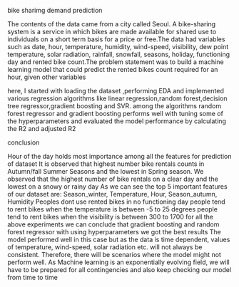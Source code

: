 bike sharimg demand prediction

The contents of the data came from a city called Seoul. A bike-sharing system is a service in which bikes are made available for shared use to individuals on a short term basis for a price or free.The data had variables such as date, hour, temperature, humidity, wind-speed, visibility, dew point temperature, solar radiation, rainfall, snowfall, seasons, holiday, functioning day and rented bike count.The problem statement was to build a machine learning model that could predict the rented bikes count required for an hour, given other variables

here, I started with loading the dataset ,performing EDA and implemented various regression algorithms like linear regression,random forest,decision tree regressor,gradient boosting and SVR. among the algorithms random forest regressor  and gradient boosting performs well with tuning some of the hyperparameters and evaluated the model performance by calculating the R2 and adjusted R2

conclusion

Hour of the day holds most importance among all the features for prediction of dataset
It is observed that highest number bike rentals counts in Autumn/fall Summer Seasons and the lowest in Spring season.
 We observed that the highest number of bike rentals on a clear day and the lowest on a snowy or rainy day
As we can see the top 5 important features of our dataset are: Season_winter, Temperature, Hour, Season_autumn, Humidity
Peoples dont use rented bikes in no functioning day
 people tend to rent bikes when the temperature is between -5 to 25 degrees
  people tend to rent bikes when the visibility is between 300 to 1700
for all the above experiments we can conclude that gradient boosting  and random forest regressor with using hyperparameters we got the best results
The model performed well in this case but as the data is time dependent, values of temperature, wind-speed, solar radiation etc. will not always be consistent. Therefore, there will be scenarios where the model might not perform well. As Machine learning is an exponentially evolving field, we will have to be prepared for all contingencies and also keep checking our model from time to time
 

